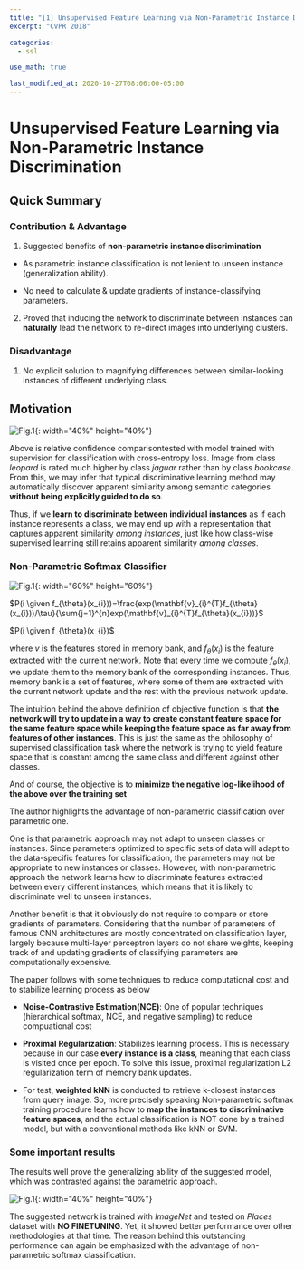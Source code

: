 ```yaml
---
title: "[1] Unsupervised Feature Learning via Non-Parametric Instance Discrimination"
excerpt: "CVPR 2018"

categories:
  - ssl

use_math: true

last_modified_at: 2020-10-27T08:06:00-05:00
---
```


# Unsupervised Feature Learning via Non-Parametric Instance Discrimination

## Quick Summary

### Contribution & Advantage
 
 1. Suggested benefits of **non-parametric instance discrimination**
 	
 - As parametric instance classification is not lenient to unseen instance (generalization ability).


 - No need to calculate & update gradients of instance-classifying parameters.
 

2. Proved that inducing the network to discriminate between instances can **naturally** lead the network to re-direct images into underlying clusters. 
 
### Disadvantage
 
1. No explicit solution to magnifying differences between similar-looking instances of different underlying class.


## Motivation

![Fig.1]({{site.url}}/assets/images/npid_1.png){: width="40%" height="40%"}


Above is relative confidence comparisontested with model trained with supervision for classification with cross-entropy loss. Image from class *leopard* is rated much higher by class *jaguar* rather than by class *bookcase*. From this, we may infer that typical discriminative learning method may automatically discover apparent similarity among semantic categories **without being explicitly guided to do so**.

Thus, if we **learn to discriminate between individual instances** as if each instance represents a class, we may end up with a representation that captures apparent similarity *among instances*, just like how class-wise supervised learning still retains apparent similarity *among classes*.


### Non-Parametric Softmax Classifier

![Fig.1]({{site.url}}/assets/images/npid_9.png){: width="60%" height="60%"}


$P(i \given f_{\theta}(x_{i}))=\frac{exp(\mathbf{v}_{i}^{T}f_{\theta}(x_{i}))/\tau}{\sum{j=1}^{n}exp(\mathbf{v}_{i}^{T}f_{\theta}(x_{i}))}$

$P(i \given f_{\theta}(x_{i})$

where $v$ is the features stored in memory bank, and $f_{\theta}(x_{i})$ is the feature extracted with the current network. Note that every time we compute $f_{\theta}(x_{i})$, we update them to the memory bank of the corresponding instances. Thus, memory bank is a set of features, where some of them are extracted with the current network update and the rest with the previous network update. 

The intuition behind the above definition of objective function is that **the network will try to update in a way to create constant feature space for the same feature space while keeping the feature space as far away from features of other instances**. This is just the same as the philosophy of supervised classification task where the network is trying to yield feature space that is constant among the same class and different against other classes.

And of course, the objective is to **minimize the negative log-likelihood of the above over the training set**

The author highlights the advantage of non-parametric classification over parametric one. 

One is that parametric approach may not adapt to unseen classes or instances. Since parameters optimized to specific sets of data will adapt to the data-specific features for classification, the parameters may not be appropriate to new instances or classes. However, with non-parametric approach the network learns how to discriminate features extracted between every different instances, which means that it is likely to discriminate well to unseen instances.  

Another benefit is that it obviously do not require to compare or store gradients of parameters. Considering that the number of parameters of famous CNN architectures are mostly concentrated on classification layer, largely because multi-layer perceptron layers do not share weights, keeping track of and updating gradients of classifying parameters are computationally expensive. 

The paper follows with some techniques to reduce computational cost and to stabilize learning process as below

- **Noise-Contrastive Estimation(NCE)**: One of popular techniques (hierarchical softmax, NCE, and negative sampling) to reduce compuational cost

- **Proximal Regularization**: Stabilizes learning process. This is necessary because in our case **every instance is a class**, meaning that each class is visited once per epoch. To solve this issue, proximal regularization L2 regularization term of memory bank updates. 

- For test, **weighted kNN** is conducted to retrieve k-closest instances from query image. So, more precisely speaking Non-parametric softmax training procedure learns how to **map the instances to discriminative feature spaces**, and the actual classification is NOT done by a trained model, but with a conventional methods like kNN or SVM. 

### Some important results

The results well prove the generalizing ability of the suggested model, which was contrasted against the parametric approach. 

![Fig.1]({{site.url}}/assets/images/npid_2.png){: width="40%" height="40%"}

The suggested network is trained with *ImageNet* and tested on *Places* dataset with **NO FINETUNING**. Yet, it showed better performance over other methodologies at that time. The reason behind this outstanding performance can again be emphasized with the advantage of non-parametric softmax classification. 